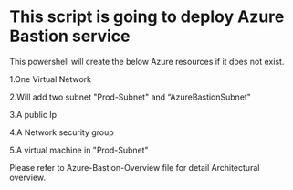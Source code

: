 # This script is going to deploy Azure Bastion service

This powershell will create the below Azure resources if it does not exist.

1.One Virtual Network

2.Will add two subnet "Prod-Subnet" and “AzureBastionSubnet"

3.A public Ip

4.A Network security group

5.A virtual machine in "Prod-Subnet"

Please refer to Azure-Bastion-Overview file for detail Architectural overview.
